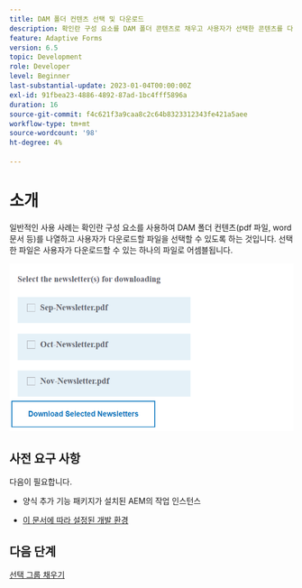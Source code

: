 ```yaml
---
title: DAM 폴더 컨텐츠 선택 및 다운로드
description: 확인란 구성 요소를 DAM 폴더 콘텐츠로 채우고 사용자가 선택한 콘텐츠를 다운로드할 수 있도록 하는 튜토리얼입니다.
feature: Adaptive Forms
version: 6.5
topic: Development
role: Developer
level: Beginner
last-substantial-update: 2023-01-04T00:00:00Z
exl-id: 91fbea23-4886-4892-87ad-1bc4fff5896a
duration: 16
source-git-commit: f4c621f3a9caa8c2c64b8323312343fe421a5aee
workflow-type: tm+mt
source-wordcount: '98'
ht-degree: 4%

---
```


# 소개

일반적인 사용 사례는 확인란 구성 요소를 사용하여 DAM 폴더 컨텐츠(pdf 파일, word 문서 등)를 나열하고 사용자가 다운로드할 파일을 선택할 수 있도록 하는 것입니다. 선택한 파일은 사용자가 다운로드할 수 있는 하나의 파일로 어셈블됩니다.

![사용 사례](assets/newsletters-download1.png)

## 사전 요구 사항

다음이 필요합니다.

* 양식 추가 기능 패키지가 설치된 AEM의 작업 인스턴스

* [이 문서에 따라 설정된 개발 환경](https://experienceleague.adobe.com/docs/experience-manager-learn/forms/creating-your-first-osgi-bundle/create-your-first-osgi-bundle.html)

## 다음 단계

[선택 그룹 채우기](./populating-choice-group-with-dam-folder-content.md)
